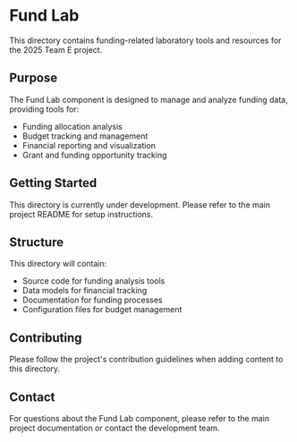 # Fund Lab

This directory contains funding-related laboratory tools and resources for the 2025 Team E project.

## Purpose

The Fund Lab component is designed to manage and analyze funding data, providing tools for:
- Funding allocation analysis
- Budget tracking and management
- Financial reporting and visualization
- Grant and funding opportunity tracking

## Getting Started

This directory is currently under development. Please refer to the main project README for setup instructions.

## Structure

This directory will contain:
- Source code for funding analysis tools
- Data models for financial tracking
- Documentation for funding processes
- Configuration files for budget management

## Contributing

Please follow the project's contribution guidelines when adding content to this directory.

## Contact

For questions about the Fund Lab component, please refer to the main project documentation or contact the development team.
